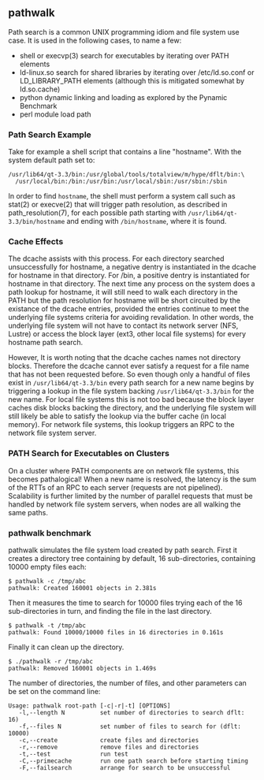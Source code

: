 ## pathwalk

Path search is a common UNIX programming idiom and file system use
case.  It is used in the following cases, to name a few:

* shell or execvp(3) search for executables by iterating over PATH elements
* ld-linux.so search for shared libraries by iterating over /etc/ld.so.conf
or LD_LIBRARY_PATH elements (although this is mitigated somewhat by ld.so.cache)
* python dynamic linking and loading as explored by the Pynamic Benchmark
* perl module load path

### Path Search Example

Take for example a shell script that contains a line "hostname".  With
the system default path set to:

```
/usr/lib64/qt-3.3/bin:/usr/global/tools/totalview/m/hype/dflt/bin:\
  /usr/local/bin:/bin:/usr/bin:/usr/local/sbin:/usr/sbin:/sbin
```

In order to find `hostname`, the shell must perform a system call such as
stat(2) or execve(2) that will trigger path resolution, as described in
path_resolution(7), for each possible path starting with
`/usr/lib64/qt-3.3/bin/hostname` and ending with `/bin/hostname`, where
it is found.

### Cache Effects

The dcache assists with this process.   For each directory searched
unsuccessfully for hostname, a negative dentry is instantiated in
the dcache for hostname in that directory.  For /bin, a positive dentry
is instantiated for hostname in that directory.  The next time any process
on the system does a path lookup for hostname, it will still need to
walk each directory in the PATH but the path resolution for hostname
will be short circuited by the existance of the dcache entries, provided
the entries continue to meet the underlying file systems criteria for
avoiding revalidation.  In other words, the underlying file system will
not have to contact its network server (NFS, Lustre) or access the block
layer (ext3, other local file systems) for every hostname path search.

However, It is worth noting that the dcache caches names not directory
blocks.  Therefore the dcache cannot ever satisfy a request for a file
name that has not been requested before.  So even though only a handful
of files exist in `/usr/lib64/qt-3.3/bin` every path search for a new
name begins by triggering a lookup in the file system backing 
`/usr/lib64/qt-3.3/bin` for the new name.  For local file systems this
is not too bad because the block layer caches disk blocks backing the
directory, and the underlying file system will still likely be able to
satisfy the lookup via the buffer cache (in local memory).  For network
file systems, this lookup triggers an RPC to the network file system server.

### PATH Search for Executables on Clusters

On a cluster where PATH components are on network file systems, this
becomes pathalogical!  When a new name is resolved, the latency is
the sum of the RTTs of an RPC to each server (requests are not pipelined).
Scalability is further limited by the number of parallel requests that
must be handled by network file system servers, when nodes are all walking
the same paths.

### pathwalk benchmark

pathwalk simulates the file system load created by path search.
First it creates a directory tree containing by default, 16 sub-directories,
containing 10000 empty files each:
```
$ pathwalk -c /tmp/abc
pathwalk: Created 160001 objects in 2.381s
```
Then it measures the time to search for 10000 files trying each of
the 16 sub-directories in turn, and finding the file in the last directory.
```
$ pathwalk -t /tmp/abc
pathwalk: Found 10000/10000 files in 16 directories in 0.161s
```
Finally it can clean up the directory.
```
$ ./pathwalk -r /tmp/abc
pathwalk: Removed 160001 objects in 1.469s
```

The number of directories, the number of files, and other parameters
can be set on the command line:
```
Usage: pathwalk root-path [-c|-r|-t] [OPTIONS]
   -l,--length N          set number of directories to search dflt: 16)
   -f,--files N           set number of files to search for (dflt: 10000)
   -c,--create            create files and directories
   -r,--remove            remove files and directories
   -t,--test              run test
   -C,--primecache        run one path search before starting timing
   -F,--failsearch        arrange for search to be unsuccessful
```
